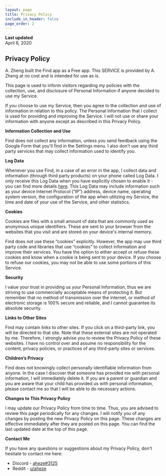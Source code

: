 ```yaml
---
layout: page
title: Privacy Policy
include_in_header: false
page_order: 2
---
```


**Last updated**  
 April 6, 2020

## Privacy Policy

A. Zheng built the Find app as a Free app. This SERVICE is provided by A. Zheng at no cost and is intended for use as is.

This page is used to inform visitors regarding my policies with the collection, use, and disclosure of Personal Information if anyone decided to use my Service.

If you choose to use my Service, then you agree to the collection and use of information in relation to this policy. The Personal Information that I collect is used for providing and improving the Service. I will not use or share your information with anyone except as described in this Privacy Policy.

**Information Collection and Use**

Find does not collect any information, unless you send feedback using the Google Form that you'll find in the Settings menu. I also don't use any third party services that may collect information used to identify you.

**Log Data**

Whenever you use Find, in a case of an error in the app, I collect data and information (through third party products) on your phone called Log Data. I only receive this Log Data when you have explicitly chosen to enable it - you can find more details [here](https://support.apple.com/en-us/HT202100). This Log Data may include information such as your device Internet Protocol (“IP”) address, device name, operating system version, the configuration of the app when utilizing my Service, the time and date of your use of the Service, and other statistics.

**Cookies**

Cookies are files with a small amount of data that are commonly used as anonymous unique identifiers. These are sent to your browser from the websites that you visit and are stored on your device's internal memory.

Find does not use these “cookies” explicitly. However, the app may use third party code and libraries that use “cookies” to collect information and improve their services. You have the option to either accept or refuse these cookies and know when a cookie is being sent to your device. If you choose to refuse our cookies, you may not be able to use some portions of this Service.

**Security**

I value your trust in providing us your Personal Information, thus we are striving to use commercially acceptable means of protecting it. But remember that no method of transmission over the internet, or method of electronic storage is 100% secure and reliable, and I cannot guarantee its absolute security.

**Links to Other Sites**

Find may contain links to other sites. If you click on a third-party link, you will be directed to that site. Note that these external sites are not operated by me. Therefore, I strongly advise you to review the Privacy Policy of these websites. I have no control over and assume no responsibility for the content, privacy policies, or practices of any third-party sites or services.

**Children’s Privacy**

Find does not knowingly collect personally identifiable information from anyone. In the case I discover that someone has provided me with personal information, I will immediately delete it. If you are a parent or guardian and you are aware that your child has provided us with personal information, please contact me so that I will be able to do necessary actions.

**Changes to This Privacy Policy**

I may update our Privacy Policy from time to time. Thus, you are advised to review this page periodically for any changes. I will notify you of any changes by posting the new Privacy Policy on this page. These changes are effective immediately after they are posted on this page. You can find the last updated date at the top of this page.

**Contact Me**

If you have any questions or suggestions about my Privacy Policy, don't hesitate to contact me here:

- Discord - [aheze#3125](https://discord.com/users/743230678795288637)
- Reddit - [u/aheze](https://www.reddit.com/user/aheze)

